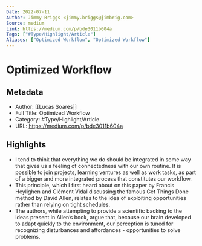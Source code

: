 ```yaml
---
Date: 2022-07-11
Author: Jimmy Briggs <jimmy.briggs@jimbrig.com>
Source: medium
Link: https://medium.com/p/bde3011b604a
Tags: ["#Type/Highlight/Article"]
Aliases: ["Optimized Workflow", "Optimized Workflow"]
---
```

# Optimized Workflow

## Metadata
- Author: [[Lucas Soares]]
- Full Title: Optimized Workflow
- Category: #Type/Highlight/Article
- URL: https://medium.com/p/bde3011b604a

## Highlights
- I tend to think that everything we do should be integrated in some way that gives us a feeling of connectedness with our own routine. It is possible to join projects, learning ventures as well as work tasks, as part of a bigger and more integrated process that constitutes our workflow.
- This principle, which I first heard about on this paper by Francis Heylighen and Clément Vidal discussing the famous Get Things Done method by David Allen, relates to the idea of exploiting opportunities rather than relying on tight schedules.
- The authors, while attempting to provide a scientific backing to the ideas present in Allen’s book, argue that, because our brain developed to adapt quickly to the environment, our perception is tuned for recognizing disturbances and affordances - opportunities to solve problems.
